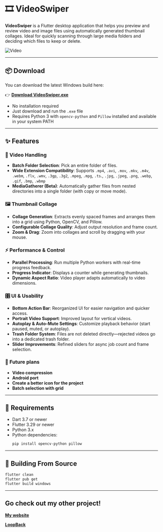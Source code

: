 # 🎞️ VideoSwiper

**VideoSwiper** is a Flutter desktop application that helps you preview and review video and image files using automatically generated thumbnail collages.
Ideal for quickly scanning through large media folders and deciding which files to keep or delete.

![Video](video.gif)

---

## 📦 Download

You can download the latest Windows build here:

👉 **[Download VideoSwiper.exe](https://github.com/andrymas/VideoSwiper/releases/download/v1.2.0/VideoSwiper1.2.0.zip)**

- No installation required  
- Just download and run the `.exe` file  
- Requires Python 3 with `opencv-python` and `Pillow` installed and available in your system PATH  

---

## ✨ Features

### 📁 Video Handling
- **Batch Folder Selection**: Pick an entire folder of files.
- **Wide Extension Compatibility**: Supports `.mp4`, `.avi`, `.mov`, `.mkv`, `.m4v`, `.webm`, `.flv`, `.wmv`, `.3gp`, `.3g2`, `.mpeg`, `.mpg`, `.ts`., `.jpg`, `.jpeg`, `.png`, `.webp`, `.gif`, `.bmp`, `.wbmp`
- **MediaGatherer (Beta)**: Automatically gather files from nested directories into a single folder (with copy or move mode).

### 🖼️ Thumbnail Collage
- **Collage Generation**: Extracts evenly spaced frames and arranges them into a grid using Python, OpenCV, and Pillow.
- **Configurable Collage Quality**: Adjust output resolution and frame count.
- **Zoom & Drag**: Zoom into collages and scroll by dragging with your mouse.

### ⚡ Performance & Control
- **Parallel Processing**: Run multiple Python workers with real-time progress feedback.
- **Progress Indicator**: Displays a counter while generating thumbnails.
- **Dynamic Aspect Ratio**: Video player adapts automatically to video dimensions.

### 🎛️ UI & Usability
- **Bottom Action Bar**: Reorganized UI for easier navigation and quicker access.
- **Portrait Video Support**: Improved layout for vertical videos.
- **Autoplay & Auto-Mute Settings**: Customize playback behavior (start paused, muted, or autoplay).
- **Trash Folder System**: Files are not deleted directly—rejected videos go into a dedicated trash folder.
- **Slider Improvements**: Refined sliders for async job count and frame selection.

### 🔮 Future plans
- **Video compression**
- **Android port**
- **Create a better icon for the project**
- **Batch selection with grid**

---

## 🧰 Requirements

- Dart 3.7 or newer  
- Flutter 3.29 or newer  
- Python 3.x  
- Python dependencies:
  ```bash
  pip install opencv-python pillow


---
## 🔧 Building From Source

  ```bash
  flutter clean
  flutter pub get
  flutter build windows
  ```

---
## Go check out my other project!
**[My website](https://www.andrymasdev.it)**

**[LoopBack](https://play.google.com/store/apps/details?id=com.andrymasdev.loopback.loopback)**
